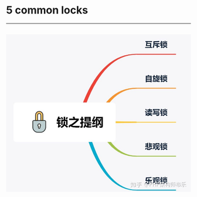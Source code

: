 # 5 common locks
---
![Optional Text](https://raw.githubusercontent.com/IDGAQ/Super_Cool_Notes/main/5%20common%20locks.jpg)
---
